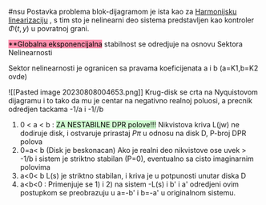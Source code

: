 #nsu 
Postavka problema blok-dijagramom je ista kao za [Harmonijsku linearizaciju](Harmonijska%20linearizacija.md) , s tim sto je nelinearni deo sistema predstavljen kao kontroler $\Phi(t,y)$ u povratnoj grani.

<mark style="background: #FF5582A6;">**Globalna eksponencijalna</mark> stabilnost se odredjuje na osnovu Sektora Nelinearnosti


Sektor nelinearnosti je ogranicen sa pravama koeficijenata a i b (a=K1,b=K2 ovde)

![[Pasted image 20230808004653.png]]
Krug-disk se crta na Nyquistovom dijagramu i to tako da mu je centar na negativno realnoj poluosi, a precnik odredjen tackama -1/a i -1//b

1) 0 < a < b : <mark style="background: #BBFABBA6;">ZA NESTABILNE DPR polove!!!</mark>
   Nikvistova kriva L(jw) ne dodiruje disk, i ostvaruje prirastaj $P\pi$ u odnosu na disk D, P-broj DPR polova
2) 0=a< b (Disk je beskonacan)
   Ako je realni deo nikvistove ose uvek > -1/b i sistem je striktno stabilan (P=0), eventualno sa cisto imaginarnim polovima
3) a<0< b 
   L(s) je striktno stabilan, i kriva je u potpunosti unutar diska D
4) a<b<0 :
	Primenjuje se 1) i 2) na sistem -L(s) i b' i a' odredjeni ovim postupkom se preobrazuju u a=-b' i b=-a' u originalnom sistemu.